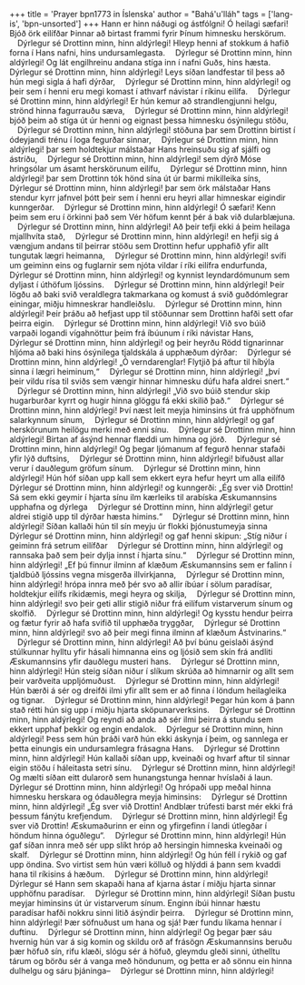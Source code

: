 +++
title = 'Prayer bpn1773 in Íslenska'
author = "Bahá'u'lláh"
tags = ['lang-is', 'bpn-unsorted']
+++
Hann er hinn náðugi og ástfólgni!
Ó heilagi sæfari!
Bjóð örk eilífðar Þinnar að birtast frammi fyrir Þínum himnesku herskörum.
 Dýrlegur sé Drottinn minn, hinn aldýrlegi!
Hleyp henni af stokkum á hafið forna í Hans nafni, hins undursamlegasta.
 Dýrlegur sé Drottinn minn, hinn aldýrlegi!
Og lát engilhreinu andana stíga inn í nafni Guðs, hins hæsta.
 Dýrlegur sé Drottinn minn, hinn aldýrlegi!
Leys síðan landfestar til þess að hún megi sigla á hafi dýrðar,
 Dýrlegur sé Drottinn minn, hinn aldýrlegi!
og þeir sem í henni eru megi komast í athvarf návistar í ríkinu eilífa.
 Dýrlegur sé Drottinn minn, hinn aldýrlegi!
Er hún kemur að strandlengjunni helgu, strönd hinna fagurrauðu sæva,
 Dýrlegur sé Drottinn minn, hinn aldýrlegi!
bjóð þeim að stíga út úr henni og eignast þessa himnesku ósýnilegu stöðu,
 Dýrlegur sé Drottinn minn, hinn aldýrlegi!
stöðuna þar sem Drottinn birtist í ódeyjandi trénu í loga fegurðar sinnar,
 Dýrlegur sé Drottinn minn, hinn aldýrlegi!
þar sem holdtekjur málstaðar Hans hreinsuðu sig af sjálfi og ástríðu,
 Dýrlegur sé Drottinn minn, hinn aldýrlegi!
sem dýrð Móse hringsólar um ásamt herskörunum eilífu,
 Dýrlegur sé Drottinn minn, hinn aldýrlegi!
þar sem Drottinn tók hönd sína út úr barmi mikil­leika síns,
 Dýrlegur sé Drottinn minn, hinn aldýrlegi!
þar sem örk málstaðar Hans stendur kyrr jafnvel þótt þeir sem í henni eru heyri allar himneskar eigindir kunngerðar.
 Dýrlegur sé Drottinn minn, hinn aldýrlegi!
Ó sæfari! Kenn þeim sem eru í örkinni það sem Vér höfum kennt þér á bak við dularblæjuna.
 Dýrlegur sé Drottinn minn, hinn aldýrlegi!
Að þeir tefji ekki á þeim heilaga mjallhvíta stað,
 Dýrlegur sé Drottinn minn, hinn aldýrlegi!
en hefji sig á vængjum andans til þeirrar stöðu sem Drottinn hefur upphafið yfir allt tungutak lægri heimanna,
 Dýrlegur sé Drottinn minn, hinn aldýrlegi!
svífi um geiminn eins og fuglarnir sem njóta vildar í ríki eilífra endurfunda,
 Dýrlegur sé Drottinn minn, hinn aldýrlegi!
og kynnist leyndardómunum sem dyljast í úthöfum ljóssins.
 Dýrlegur sé Drottinn minn, hinn aldýrlegi!
Þeir lögðu að baki svið veraldlegra takmarkana og komust á svið guðdómlegrar einingar, miðju himn­eskrar handleiðslu.
 Dýrlegur sé Drottinn minn, hinn aldýrlegi!
Þeir þráðu að hefjast upp til stöðunnar sem Drottinn hafði sett ofar þeirra eigin.
 Dýrlegur sé Drottinn minn, hinn aldýrlegi!
Við svo búið varpaði logandi vígahnöttur þeim frá íbúunum í ríki návistar Hans,
 Dýrlegur sé Drottinn minn, hinn aldýrlegi!
og þeir heyrðu Rödd tignarinnar hljóma að baki hins ósýnilega tjaldskála á upphæðum dýrðar:
 Dýrlegur sé Drottinn minn, hinn aldýrlegi!
„Ó verndarenglar! Flytjið þá aftur til híbýla sinna í lægri heiminum,“
 Dýrlegur sé Drottinn minn, hinn aldýrlegi!
„því þeir vildu rísa til sviðs sem vængir hinnar himnesku dúfu hafa aldrei snert.“
 Dýrlegur sé Drottinn minn, hinn aldýrlegi!
„Við svo búið stendur skip hugarburðar kyrrt og hugir hinna glöggu fá ekki skilið það.“
 Dýrlegur sé Drottinn minn, hinn aldýrlegi!
Því næst leit meyja himinsins út frá upphöfnum salar­kynnum sínum,
 Dýrlegur sé Drottinn minn, hinn aldýrlegi!
og gaf herskörunum heilögu merki með enni sínu.
 Dýrlegur sé Drottinn minn, hinn aldýrlegi!
Birtan af ásýnd hennar flæddi um himna og jörð.
 Dýrlegur sé Drottinn minn, hinn aldýrlegi!
Og þegar ljómanum af fegurð hennar stafaði yfir lýð duftsins,
 Dýrlegur sé Drottinn minn, hinn aldýrlegi!
bifuðust allar verur í dauðlegum gröfum sínum.
 Dýrlegur sé Drottinn minn, hinn aldýrlegi!
Hún hóf síðan upp kall sem ekkert eyra hefur heyrt um alla eilífð
 Dýrlegur sé Drottinn minn, hinn aldýrlegi!
og kunngerði: „Ég sver við Drottin! Sá sem ekki geymir í hjarta sínu ilm kærleiks til arabíska Æsku­mannsins upphafna og dýrlega
 Dýrlegur sé Drottinn minn, hinn aldýrlegi!
getur aldrei stigið upp til dýrðar hæsta himins.“
 Dýrlegur sé Drottinn minn, hinn aldýrlegi!
Síðan kallaði hún til sín meyju úr flokki þjón­ustu­meyja sinna
 Dýrlegur sé Drottinn minn, hinn aldýrlegi!
og gaf henni skipun: „Stíg niður í geiminn frá setrum eilífðar
 Dýrlegur sé Drottinn minn, hinn aldýrlegi!
og rannsaka það sem þeir dylja innst í hjarta sínu.“
 Dýrlegur sé Drottinn minn, hinn aldýrlegi!
„Ef þú finnur ilminn af klæðum Æskumannsins sem er falinn í tjaldbúð ljóssins vegna misgerða illvirkj­anna,
 Dýrlegur sé Drottinn minn, hinn aldýrlegi!
hrópa innra með þér svo að allir íbúar í sölum paradísar, holdtekjur eilífs ríkidæmis, megi heyra og skilja,
 Dýrlegur sé Drottinn minn, hinn aldýrlegi!
svo þeir geti allir stigið niður frá eilífum vistar­verum sínum og skolfið.
 Dýrlegur sé Drottinn minn, hinn aldýrlegi!
Og kysstu hendur þeirra og fætur fyrir að hafa svifið til upphæða tryggðar,
 Dýrlegur sé Drottinn minn, hinn aldýrlegi!
svo að þeir megi finna ilminn af klæðum Ást­vin­arins.“
 Dýrlegur sé Drottinn minn, hinn aldýrlegi!
Að því búnu geislaði ásýnd stúlkunnar hylltu yfir hásali himnanna eins og ljósið sem skín frá andliti Æskumannsins yfir dauðlegu musteri hans.
 Dýrlegur sé Drottinn minn, hinn aldýrlegi!
Hún steig síðan niður í slíkum skrúða að himnarnir og allt sem þeir varðveita uppljómuðust.
 Dýrlegur sé Drottinn minn, hinn aldýrlegi!
Hún bærði á sér og dreifði ilmi yfir allt sem er að finna í löndum heilagleika og tignar.
 Dýrlegur sé Drottinn minn, hinn aldýrlegi!
Þegar hún kom á þann stað rétti hún sig upp í miðju hjarta sköpunarverksins.
 Dýrlegur sé Drottinn minn, hinn aldýrlegi!
Og reyndi að anda að sér ilmi þeirra á stundu sem ekkert upphaf þekkir og engin endalok.
 Dýrlegur sé Drottinn minn, hinn aldýrlegi!
Þess sem hún þráði varð hún ekki áskynja í þeim, og sannlega er þetta einungis ein undursamlegra frásagna Hans.
 Dýrlegur sé Drottinn minn, hinn aldýrlegi!
Hún kallaði síðan upp, kveinaði og hvarf aftur til sinnar eigin stöðu í háleitasta setri sínu.
 Dýrlegur sé Drottinn minn, hinn aldýrlegi!
Og mælti síðan eitt dularorð sem hunangstunga hennar hvíslaði á laun.
 Dýrlegur sé Drottinn minn, hinn aldýrlegi!
Og hrópaði upp meðal hinna himnesku herskara og ódauðlegra meyja himinsins:
 Dýrlegur sé Drottinn minn, hinn aldýrlegi!
„Ég sver við Drottin! Andblær trúfesti barst mér ekki frá þessum fánýtu krefjendum.
 Dýrlegur sé Drottinn minn, hinn aldýrlegi!
Ég sver við Drottin! Æskumaðurinn er einn og yfir­gefinn í landi útlegðar í höndum hinna óguð­legu“.
 Dýrlegur sé Drottinn minn, hinn aldýrlegi!
Hún gaf síðan innra með sér upp slíkt hróp að hers­ingin himneska kveinaði og skalf.
 Dýrlegur sé Drottinn minn, hinn aldýrlegi!
Og hún féll í rykið og gaf upp öndina. Svo virtist sem hún væri kölluð og hlýddi á þann sem kvaddi hana til ríkisins á hæðum.
 Dýrlegur sé Drottinn minn, hinn aldýrlegi!
Dýrlegur sé Hann sem skapaði hana af kjarna ástar í miðju hjarta sinnar upphöfnu paradísar.
 Dýrlegur sé Drottinn minn, hinn aldýrlegi!
Síðan þustu meyjar himinsins út úr vistarverum sínum. Enginn íbúi hinnar hæstu paradísar hafði nokkru sinni litið ásýndir þeirra.
 Dýrlegur sé Drottinn minn, hinn aldýrlegi!
Þær söfnuðust um hana og sjá! Þær fundu líkama hennar í duftinu.
 Dýrlegur sé Drottinn minn, hinn aldýrlegi!
Og þegar þær sáu hvernig hún var á sig komin og skildu orð af frásögn Æskumannsins beruðu þær höfuð sín, rifu klæði, slógu sér á höfuð, gleymdu gleði sinni, úthelltu tárum og börðu sér á vanga með höndunum, og þetta er að sönnu ein hinna dulhelgu og sáru þjáninga–
 Dýrlegur sé Drottinn minn, hinn aldýrlegi!
